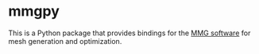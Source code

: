 # mmgpy

This is a Python package that provides bindings for the [MMG software](https://www.mmgtools.org) for mesh generation and optimization.
